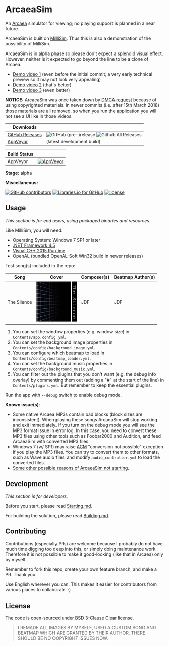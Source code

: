 # ArcaeaSim

An [Arcaea](https://arcaea.lowiro.com/) simulator for viewing; no playing support is planned in a near future.

ArcaeaSim is built on [MilliSim](https://github.com/hozuki/MilliSim). Thus this is also a demonstration of the possibility of MilliSim.

ArcaeaSim is in alpha phase so please don't expect a splendid visual effect.
However, neither is it expected to go beyond the line to be a clone of Arcaea.

- [Demo video 1](https://www.bilibili.com/video/av19881005/) (even before the initial commit; a very early technical preview so it may not look very appealing)
- [Demo video 2](https://www.bilibili.com/video/av19981419/) (that's better)
- [Demo video 3](https://www.bilibili.com/video/av20162946/) (even better)

**NOTICE:** ArcaeaSim was once taken down by [DMCA request](https://github.com/github/dmca/blob/master/2018/2018-03-15-Arcaea.md) because of using copyrighted materials.
In newer commits (i.e. after 15th March 2018) those materials are all removed, so when you run the application you will not see a UI like in those videos.

| Downloads| |
|--|--|
| [GitHub Releases](https://github.com/hozuki/ArcaeaSim2/releases) | ![GitHub (pre-)release](https://img.shields.io/github/release/hozuki/ArcaeaSim2/all.svg) ![Github All Releases](https://img.shields.io/github/downloads/hozuki/ArcaeaSim2/total.svg) |
| [AppVeyor](https://ci.appveyor.com/api/projects/hozuki/ArcaeaSim2/artifacts/arcaeasim-appveyor-latest.zip) | (latest development build) |

| Build Status | |
|--|--|
| AppVeyor | [![AppVeyor](https://img.shields.io/appveyor/ci/hozuki/ArcaeaSim2.svg)](https://ci.appveyor.com/project/hozuki/ArcaeaSim2) |

**Stage:** alpha

**Miscellaneous:**

[![GitHub contributors](https://img.shields.io/github/contributors/hozuki/ArcaeaSim2.svg)](https://github.com/hozuki/ArcaeaSim2/graphs/contributors)
[![Libraries.io for GitHub](https://img.shields.io/librariesio/github/hozuki/ArcaeaSim2.svg)](https://github.com/hozuki/ArcaeaSim2)
[![license](https://img.shields.io/github/license/hozuki/ArcaeaSim2.svg)](LICENSE.txt)

## Usage

*This section is for end users, using packaged binaries and resources.*

Like MilliSim, you will need:

- Operating System: Windows 7 SP1 or later
- [.NET Framework 4.5](https://www.microsoft.com/en-us/download/details.aspx?id=42642)
- [Visual C++ 2015 Runtime](https://www.microsoft.com/en-us/download/details.aspx?id=53587)
- OpenAL (bundled OpenAL-Soft Win32 build in newer releases)

Test song(s) included in the repo:

| Song | Cover | Composer(s) | Beatmap Author(s) |
|---|---|---|---|
| The Silence | <img src="ArcaeaSim/Contents/game/The Silence/base_256.jpg" width="128" /> | JDF | JDF |

1. You can set the window properties (e.g. window size) in `Contents/app.config.yml`.
2. You can set the background image properties in `Contents/config/background_image.yml`.
3. You can configure which beatmap to load in `Contents/config/beatmap_loader.yml`.
4. You can set the background music properties in `Contents/config/background_music.yml`.
5. You can filter out the plugins that you don't want (e.g. the debug info overlay) by commenting them out (adding a "#" at the start of the line) in `Contents/plugins.yml`. But remember to keep the essential plugins.

Run the app with `--debug` switch to enable debug mode.

**Known issue(s)**:

- Some native Arcaea MP3s contain bad blocks (block sizes are inconsistent). When playing these songs ArcaeaSim will stop working and exit immediately.
If you turn on the debug mode you will see the MP3 format issue in error log. In this case, you need to convert these MP3 files using other tools
such as Foobar2000 and Audition, and feed ArcaeaSim with converted MP3 files.
- Windows 7 (w/ SP1) may raise [ACM](https://msdn.microsoft.com/en-us/library/windows/desktop/dd742945.aspx) "conversion not possible" exception if you play the MP3 files.
You can try to convert them to other formats, such as Wave audio files, and modify `audio_controller.yml` to load the converted files.
- [Some other possible reasons of ArcaeaSim not starting](https://github.com/hozuki/MilliSim#note-if-millisim-cannot-launch).

## Development

*This section is for developers.*

Before you start, please read [Starting.md](docs/Starting.md).

For building the solution, please read [Building.md](docs/Building.md).

## Contributing

Contributions (especially PRs) are welcome because I probably do not have much time digging too deep into this, or simply doing maintenance work.
Therefore it is not possible to make it good-looking (like that in Arcaea) only by myself.

Remember to fork this repo, create your own feature branch, and make a PR. Thank you.

Use English wherever you can. This makes it easier for contributors from various places to collaborate. :)

## License

The code is open-sourced under BSD 3-Clause Clear license.

> I REMADE ALL IMAGES BY MYSELF, USED A CUSTOM SONG AND BEATMAP WHICH ARE GRANTED BY THEIR AUTHOR.
> THERE SHOULD BE NO COPYRIGHT ISSUES NOW.